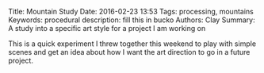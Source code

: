 Title: Mountain Study
Date: 2016-02-23 13:53
Tags: processing, mountains
Keywords: procedural
description: fill this in bucko
Authors: Clay
Summary: A study into a specific art style for a project I am working on

<script src="scripts/processing.min.js"></script>
<center><canvas id="proc-canvas" class="processing" data-processing-sources="scripts/Mountain_study.pde"></canvas></center>


This is a quick experiment I threw together this weekend to play with simple scenes and get an idea about how I want the art direction to go in a future project.
